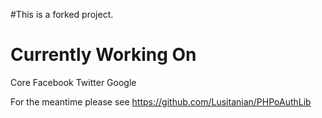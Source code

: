 #This is a forked project.

# Currently Working On
Core
Facebook
Twitter
Google

For the meantime please see https://github.com/Lusitanian/PHPoAuthLib
